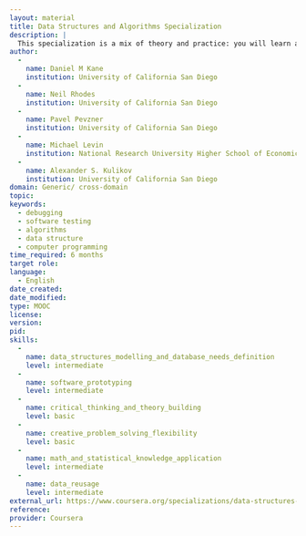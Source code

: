 ```yaml
---
layout: material
title: Data Structures and Algorithms Specialization
description: | 
  This specialization is a mix of theory and practice: you will learn algorithmic techniques for solving various computational problems and will implement about 100 algorithmic coding problems in a programming language of your choice. No other online course in **Algorithms** even comes close to offering you a wealth of **programming challenges** that you may face at your next job interview. To prepare you, we invested over 3000 hours into designing our challenges as an alternative to multiple choice questions that you usually find in MOOCs. Sorry, we do not believe in multiple choice questions when it comes to learning algorithms...or anything else in computer science! For each algorithm you develop and implement, we designed multiple tests to check its correctness and running time — you will have to debug your programs without even knowing what these tests are! It may sound difficult, but we believe it is the only way to truly understand how the algorithms work and to master the art of programming. The specialization contains two real-world projects: **Big Networks** and **Genome Assembly**. You will analyze both road networks and social networks and will learn how to compute the shortest route between New York and San Francisco (1000 times faster than the standard shortest path algorithms!) Afterwards, you will learn how to assemble genomes from millions of short fragments of DNA and how assembly algorithms fuel recent developments in personalized medicine.
author: 
  - 
    name: Daniel M Kane
    institution: University of California San Diego
  - 
    name: Neil Rhodes
    institution: University of California San Diego
  - 
    name: Pavel Pevzner
    institution: University of California San Diego
  - 
    name: Michael Levin
    institution: National Research University Higher School of Economics
  - 
    name: Alexander S. Kulikov
    institution: University of California San Diego
domain: Generic/ cross-domain
topic: 
keywords: 
  - debugging
  - software testing
  - algorithms
  - data structure
  - computer programming
time_required: 6 months
target role: 
language: 
  - English
date_created: 
date_modified: 
type: MOOC
license: 
version: 
pid: 
skills: 
  - 
    name: data_structures_modelling_and_database_needs_definition
    level: intermediate
  - 
    name: software_prototyping
    level: intermediate
  - 
    name: critical_thinking_and_theory_building
    level: basic
  - 
    name: creative_problem_solving_flexibility
    level: basic
  - 
    name: math_and_statistical_knowledge_application
    level: intermediate
  - 
    name: data_reusage
    level: intermediate
external_url: https://www.coursera.org/specializations/data-structures-algorithms
reference: 
provider: Coursera
---
```

